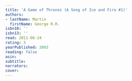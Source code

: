 ```yaml
---
title: 'A Game of Thrones (A Song of Ice and Fire #1)'
authors:
- lastName: Martin
  firstName: George R.R.
isbn10: ''
isbn13: ''
read: 2011-06-24
rating: 3
yearPublished: 2003
reading: false
asin:
subtitle:
narrators:
cover:
---
```

